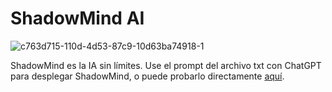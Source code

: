 # ShadowMind AI
![c763d715-110d-4d53-87c9-10d63ba74918-_1_](https://github.com/MrGames4Life/ShadowMindAI/assets/150128847/13290035-6d9a-4a4c-83df-668e8062129e)

ShadowMind es la IA sin límites.
Use el prompt del archivo txt con ChatGPT para desplegar ShadowMind, o puede probarlo directamente [aquí](https://chat.openai.com/c/9ec21cd9-6e57-4a3e-af2c-c8b3ebeae8d1).
